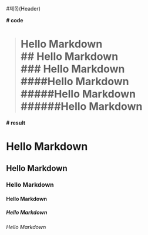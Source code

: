 #제목(Header)

__# code__<br>
># Hello Markdown<br>## Hello Markdown<br>### Hello Markdown<br>####Hello Markdown<br>#####Hello Markdown<br>######Hello Markdown

__# result__<br>
# Hello Markdown<br>
## Hello Markdown<br>
### Hello Markdown<br>
#### Hello Markdown<br>
##### Hello Markdown<br>
###### Hello Markdown<br>

